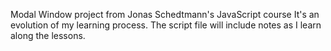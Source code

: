 Modal Window project from Jonas Schedtmann's JavaScript course
It's an evolution of my learning process. The script file will include notes as I learn along the lessons.
